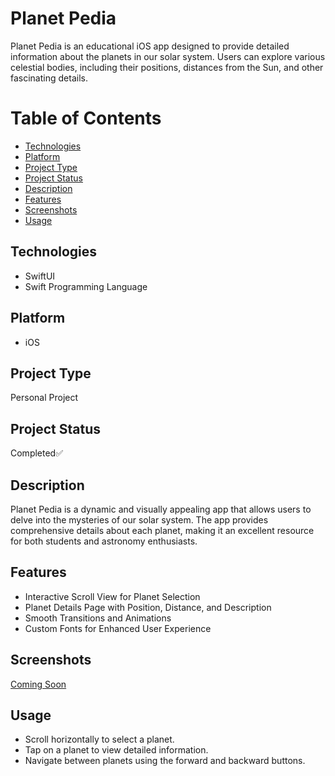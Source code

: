 

# Planet Pedia

Planet Pedia is an educational iOS app designed to provide detailed information about the planets in our solar system. Users can explore various celestial bodies, including their positions, distances from the Sun, and other fascinating details.

# Table of Contents

- [Technologies](#technologies)
- [Platform](#platform)
- [Project Type](#project-type)
- [Project Status](#project-status)
- [Description](#description)
- [Features](#features)
- [Screenshots](#screenshots)
- [Usage](#usage)

## Technologies

- SwiftUI
- Swift Programming Language

## Platform

- iOS

## Project Type

Personal Project

## Project Status

Completed✅

## Description

Planet Pedia is a dynamic and visually appealing app that allows users to delve into the mysteries of our solar system. The app provides comprehensive details about each planet, making it an excellent resource for both students and astronomy enthusiasts.

## Features

- Interactive Scroll View for Planet Selection
- Planet Details Page with Position, Distance, and Description
- Smooth Transitions and Animations
- Custom Fonts for Enhanced User Experience

## Screenshots

[Coming Soon](https://github.com/richardnkanga/Planet-Pedia/assets/75099089/d054a9b1-80d1-4d18-8ec1-010a96798c75)



## Usage

- Scroll horizontally to select a planet.
- Tap on a planet to view detailed information.
- Navigate between planets using the forward and backward buttons.




